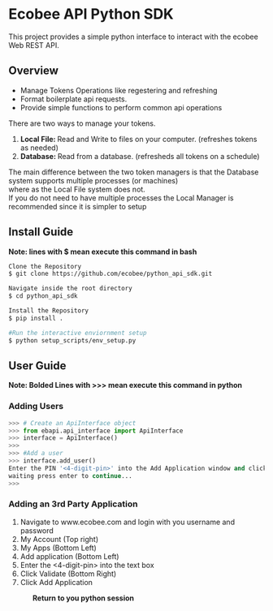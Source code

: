 <html>
<body>
<h1>Ecobee API Python SDK</h1>
<div>
This project provides a simple python interface to interact with the ecobee Web REST API.
</div>
<div>
<h2>Overview</h2>
<ul>
<li>Manage Tokens Operations like regestering and refreshing</li>
<li>Format boilerplate api requests.</li>
<li>Provide simple functions to perform common api operations</li>
</ul>
<div>
There are two ways to manage your tokens.
<ol>
<li><b>Local File: </b>Read and Write to files on your computer. (refreshes tokens as needed)</li>
<li><b>Database: </b>Read from a database. (refresheds all tokens on a schedule)</li>
</ol>
The main difference between the two token managers is that the Database system supports multiple processes (or machines)<br>
where as the Local File system does not.<br>
If you do not need to have multiple processes the Local Manager is recommended since it is simpler to setup
</div>
</div>
<h2>Install Guide</h2>
<div>
  
<b>Note: lines with $ mean execute this command in bash</b><br>
  
``` bash
Clone the Repository
$ git clone https://github.com/ecobee/python_api_sdk.git

Navigate inside the root directory
$ cd python_api_sdk

Install the Repository
$ pip install .

#Run the interactive enviornment setup
$ python setup_scripts/env_setup.py
```
</div>

<h2>User Guide</h2>
<div>
  <b>Note: Bolded Lines with >>> mean execute this command in python</b>

  <h3>Adding Users</h3>
  
``` python
>>> # Create an ApiInterface object
>>> from ebapi.api_interface import ApiInterface
>>> interface = ApiInterface()
>>> 
>>> #Add a user
>>> interface.add_user()
Enter the PIN '<4-digit-pin>' into the Add Application window and click Add Application<br>
waiting press enter to continue...
>>> 
```


<h3>Adding an 3rd Party Application</h3>
<ol>
  <li>Navigate to www.ecobee.com and login with you username and password</li>
  <li>My Account (Top right)</li>
  <li>My Apps (Bottom Left)</li>
  <li>Add application (Bottom Left)</li>
  <li>Enter the <4-digit-pin> into the text box</li>
  <li>Click Validate (Bottom Right)</li>
  <li>Click Add Application</li>
<ol>
  <b>Return to you python session</b>
</div>
</body>
</html>
